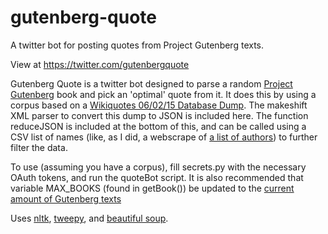 # gutenberg-quote
A twitter bot for posting quotes from Project Gutenberg texts.

View at https://twitter.com/gutenbergquote

Gutenberg Quote is a twitter bot designed to parse a random [Project Gutenberg](http://www.gutenberg.org/) 
book and pick an 'optimal' quote from it. It does this by using a corpus based on a [Wikiquotes 06/02/15 Database Dump](https://dumps.wikimedia.org/enwikiquote/20150602/).
The makeshift XML parser to convert this dump to JSON is included here. The function reduceJSON is included at the bottom of this,
and can be called using a CSV list of names (like, as I did, a webscrape of [a list of authors](https://en.wikiquote.org/wiki/Category:Authors))
to further filter the data.

To use (assuming you have a corpus), fill secrets.py with the necessary OAuth tokens, and run the quoteBot script. 
It is also recommended that variable MAX_BOOKS (found in getBook()) be updated to the 
[current amount of Gutenberg texts](http://www.gutenberg.org/dirs/GUTINDEX.ALL.iso-8859-1.txt)

Uses [nltk](https://github.com/nltk/nltk/), [tweepy](http://tweepy.readthedocs.org/en/v3.2.0/), and 
[beautiful soup](http://www.crummy.com/software/BeautifulSoup/bs4/doc/).
